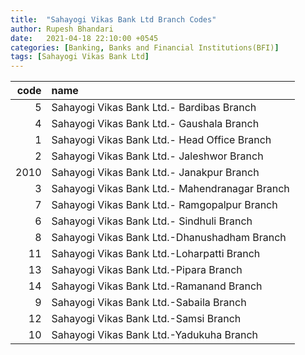 ```yaml
---
title:  "Sahayogi Vikas Bank Ltd Branch Codes"
author: Rupesh Bhandari
date:   2021-04-18 22:10:00 +0545
categories: [Banking, Banks and Financial Institutions(BFI)]
tags: [Sahayogi Vikas Bank Ltd]
---
```


|   code | name                                           |
|-------:|:-----------------------------------------------|
|      5 | Sahayogi Vikas Bank Ltd.- Bardibas Branch      |
|      4 | Sahayogi Vikas Bank Ltd.- Gaushala Branch      |
|      1 | Sahayogi Vikas Bank Ltd.- Head Office Branch   |
|      2 | Sahayogi Vikas Bank Ltd.- Jaleshwor Branch     |
|   2010 | Sahayogi Vikas Bank Ltd.- Janakpur Branch      |
|      3 | Sahayogi Vikas Bank Ltd.- Mahendranagar Branch |
|      7 | Sahayogi Vikas Bank Ltd.- Ramgopalpur Branch   |
|      6 | Sahayogi Vikas Bank Ltd.- Sindhuli Branch      |
|      8 | Sahayogi Vikas Bank Ltd.-Dhanushadham Branch   |
|     11 | Sahayogi Vikas Bank Ltd.-Loharpatti Branch     |
|     13 | Sahayogi Vikas Bank Ltd.-Pipara Branch         |
|     14 | Sahayogi Vikas Bank Ltd.-Ramanand Branch       |
|      9 | Sahayogi Vikas Bank Ltd.-Sabaila Branch        |
|     12 | Sahayogi Vikas Bank Ltd.-Samsi Branch          |
|     10 | Sahayogi Vikas Bank Ltd.-Yadukuha Branch       |